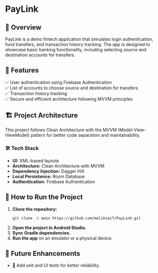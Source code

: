# PayLink

## 📌 Overview
PayLink is a demo fintech application that simulates login authentication, fund transfers, and transaction history tracking. The app is designed to showcase basic banking functionality, including selecting source and destination accounts for transfers.

## 🚀 Features
✅ User authentication using Firebase Authentication  
✅ List of accounts to choose source and destination for transfers  
✅ Transaction history tracking  
✅ Secure and efficient architecture following MVVM principles

## 🏗 Project Architecture
This project follows Clean Architecture with the MVVM (Model-View-ViewModel) pattern for better code separation and maintainability.

### 🛠 Tech Stack
- **UI:** XML-based layouts
- **Architecture:** Clean Architecture with MVVM
- **Dependency Injection:** Dagger Hilt
- **Local Persistence:** Room Database
- **Authentication:** Firebase Authentication

## 🔧 How to Run the Project
1. **Clone the repository:**
   ```bash
   git clone -b main https://github.com/maliksaif/PayLink.git
   ```
2. **Open the project in Android Studio.**
3. **Sync Gradle dependencies.**
4. **Run the app** on an emulator or a physical device.

## 📌 Future Enhancements
- 🔹 Add unit and UI tests for better reliability.


